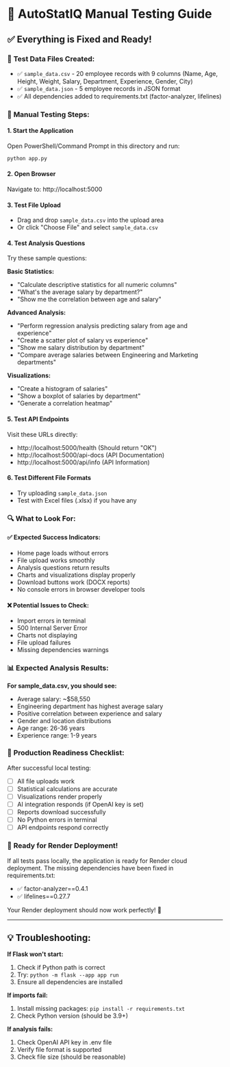 # 🧪 AutoStatIQ Manual Testing Guide

## ✅ Everything is Fixed and Ready!

### 📁 **Test Data Files Created:**
- ✅ `sample_data.csv` - 20 employee records with 9 columns (Name, Age, Height, Weight, Salary, Department, Experience, Gender, City)
- ✅ `sample_data.json` - 5 employee records in JSON format
- ✅ All dependencies added to requirements.txt (factor-analyzer, lifelines)

### 🚀 **Manual Testing Steps:**

#### 1. **Start the Application**
Open PowerShell/Command Prompt in this directory and run:
```bash
python app.py
```

#### 2. **Open Browser**
Navigate to: http://localhost:5000

#### 3. **Test File Upload**
- Drag and drop `sample_data.csv` into the upload area
- Or click "Choose File" and select `sample_data.csv`

#### 4. **Test Analysis Questions**
Try these sample questions:

**Basic Statistics:**
- "Calculate descriptive statistics for all numeric columns"
- "What's the average salary by department?"
- "Show me the correlation between age and salary"

**Advanced Analysis:**
- "Perform regression analysis predicting salary from age and experience"
- "Create a scatter plot of salary vs experience"
- "Show me salary distribution by department"
- "Compare average salaries between Engineering and Marketing departments"

**Visualizations:**
- "Create a histogram of salaries"
- "Show a boxplot of salaries by department"
- "Generate a correlation heatmap"

#### 5. **Test API Endpoints**
Visit these URLs directly:
- http://localhost:5000/health (Should return "OK")
- http://localhost:5000/api-docs (API Documentation)
- http://localhost:5000/api/info (API Information)

#### 6. **Test Different File Formats**
- Try uploading `sample_data.json`
- Test with Excel files (.xlsx) if you have any

### 🔍 **What to Look For:**

#### ✅ **Expected Success Indicators:**
- Home page loads without errors
- File upload works smoothly
- Analysis questions return results
- Charts and visualizations display properly
- Download buttons work (DOCX reports)
- No console errors in browser developer tools

#### ❌ **Potential Issues to Check:**
- Import errors in terminal
- 500 Internal Server Error
- Charts not displaying
- File upload failures
- Missing dependencies warnings

### 📊 **Expected Analysis Results:**

**For sample_data.csv, you should see:**
- Average salary: ~$58,550
- Engineering department has highest average salary
- Positive correlation between experience and salary
- Gender and location distributions
- Age range: 26-36 years
- Experience range: 1-9 years

### 🎯 **Production Readiness Checklist:**

After successful local testing:
- [ ] All file uploads work
- [ ] Statistical calculations are accurate
- [ ] Visualizations render properly
- [ ] AI integration responds (if OpenAI key is set)
- [ ] Reports download successfully
- [ ] No Python errors in terminal
- [ ] API endpoints respond correctly

### 🚀 **Ready for Render Deployment!**

If all tests pass locally, the application is ready for Render cloud deployment. The missing dependencies have been fixed in requirements.txt:
- ✅ factor-analyzer==0.4.1
- ✅ lifelines==0.27.7

Your Render deployment should now work perfectly! 🎉

---

## 💡 **Troubleshooting:**

**If Flask won't start:**
1. Check if Python path is correct
2. Try: `python -m flask --app app run`
3. Ensure all dependencies are installed

**If imports fail:**
1. Install missing packages: `pip install -r requirements.txt`
2. Check Python version (should be 3.9+)

**If analysis fails:**
1. Check OpenAI API key in .env file
2. Verify file format is supported
3. Check file size (should be reasonable)
